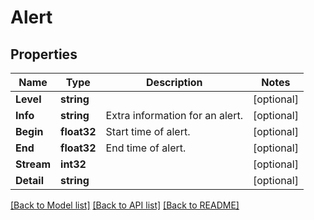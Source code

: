 # Alert

## Properties

Name | Type | Description | Notes
------------ | ------------- | ------------- | -------------
**Level** | **string** |  | [optional] 
**Info** | **string** | Extra information for an alert. | [optional] 
**Begin** | **float32** | Start time of alert. | [optional] 
**End** | **float32** | End time of alert. | [optional] 
**Stream** | **int32** |  | [optional] 
**Detail** | **string** |  | [optional] 

[[Back to Model list]](../README.md#documentation-for-models) [[Back to API list]](../README.md#documentation-for-api-endpoints) [[Back to README]](../README.md)



